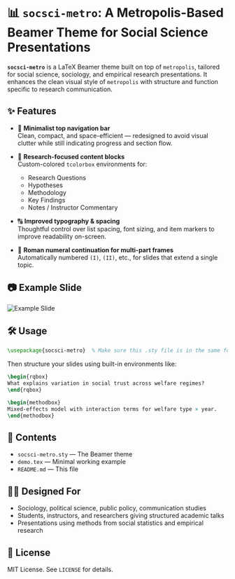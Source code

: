 # 📊 `socsci-metro`: A Metropolis-Based Beamer Theme for Social Science Presentations

**`socsci-metro`** is a LaTeX Beamer theme built on top of `metropolis`, tailored for social science, sociology, and empirical research presentations. It enhances the clean visual style of `metropolis` with structure and function specific to research communication.

## ✨ Features

- 🧭 **Minimalist top navigation bar**  
  Clean, compact, and space-efficient — redesigned to avoid visual clutter while still indicating progress and section flow.
  
- 📌 **Research-focused content blocks**  
  Custom-colored `tcolorbox` environments for:
  - Research Questions
  - Hypotheses
  - Methodology
  - Key Findings
  - Notes / Instructor Commentary

- 🔠 **Improved typography & spacing**  
  Thoughtful control over list spacing, font sizing, and item markers to improve readability on-screen.

- 🧾 **Roman numeral continuation for multi-part frames**  
  Automatically numbered `(I)`, `(II)`, etc., for slides that extend a single topic.

## 📷 Example Slide

![Example Slide](./example_slide.png)

## 🛠 Usage

```latex
\usepackage{socsci-metro}  % Make sure this .sty file is in the same folder or LaTeX path
```

Then structure your slides using built-in environments like:

```latex
\begin{rqbox}
What explains variation in social trust across welfare regimes?
\end{rqbox}

\begin{methodbox}
Mixed-effects model with interaction terms for welfare type × year.
\end{methodbox}
```

## 📁 Contents

- `socsci-metro.sty` — The Beamer theme
- `demo.tex` — Minimal working example
- `README.md` — This file

## 🧑‍🏫 Designed For

- Sociology, political science, public policy, communication studies
- Students, instructors, and researchers giving structured academic talks
- Presentations using methods from social statistics and empirical research

## 📜 License

MIT License. See `LICENSE` for details.

